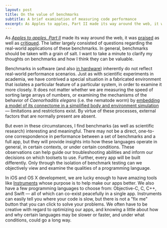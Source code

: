```yaml
---
layout: post
title: On the value of benchmarks
subtitle: A brief examination of measuring code performance
excerpt: As Apples to apples, Part II made its way around the web, it was praised as well as critiqued. The latter largely consisted of questions regarding the real-world applications of these benchmarks. In general, benchmarks should be taken with a grain of salt. I want to take a minute to clarify
---
```


As [*Apples to apples, Part II*](/apples-to-apples-part-two/) made its way around the web, it was [praised](https://twitter.com/SwiftLang/status/497057489766981632) as well as [critiqued](https://twitter.com/benpickering/status/497127012814041088). The latter largely consisted of questions regarding the real-world applications of these benchmarks. In general, benchmarks should be taken with a grain of salt. I want to take a minute to clarify my thoughts on benchmarks and how I think they can be valuable.

Benchmarks in software (and also [in hardware](http://www.macrumors.com/2013/12/15/new-12-core-mac-pro-once-again-shows-up-in-benchmarks/)) inherently do not reflect real-world performance scenarios. Just as with scientific experiments in academia, we have contrived a special situation in a fabricated environment that isolates a particular feature of a particular system, in order to examine it more closely. It does not matter whether we are measuring the speed of sorting large arrays of numbers, or examining the mechanisms of the behavior of *Caenorhaditis elegans* (i.e. the nematode worm) by [embedding a model of its connectome in a simplified body and environment simulation](http://www.ploscompbiol.org/article/info:doi/10.1371/journal.pcbi.1002890) &mdash; limitations and restrictions exist. By virtue of these processes, external factors that are normally present are absent.

But even in these circumstances, I find benchmarks (as well as scientific research) interesting and meaningful. 
There may not be a direct, one-to-one correspondence in performance between a set of benchmarks and a full app, but they will provide insights into how these languages operate in general, in certain contexts, or under certain conditions. These observations can help guide our troubleshooting abilities and inform our decisions on which toolsets to use. Further, every app will be built differently. Only through the isolation of benchmark testing can we objectively view and examine the qualities of a programming language.

In iOS and OS X development, we are lucky enough to have amazing tools like [Instruments](https://developer.apple.com/xcode/features/) whose purpose is to help make our apps better. We also have a few programming languages to choose from: Objective-C, C, C++, and Swift &mdash; all of which can co-exist peacefully in a single app. Instruments can easily tell you where your code is slow, but there is not a "fix me" button that you can click to solve your problems. We often have to be creative with regard to optimizing our apps, and knowing a little about how and why certain languages may be slower or faster, and under what conditions, could go a long way.

